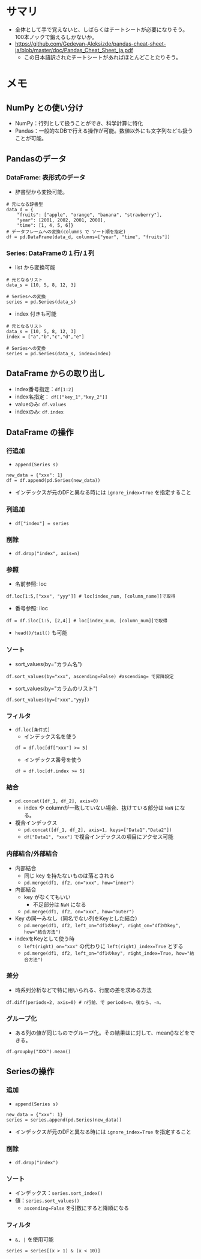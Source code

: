 # サマリ
- 全体として手で覚えないと、しばらくはチートシートが必要になりそう。100本ノックで鍛えるしかないか。
- https://github.com/Gedevan-Aleksizde/pandas-cheat-sheet-ja/blob/master/doc/Pandas_Cheat_Sheet_ja.pdf
    - この日本語訳されたチートシートがあればほとんどことたりそう。
    
# メモ
## NumPy との使い分け
- NumPy：行列として扱うことができ、科学計算に特化
- Pandas：一般的なDBで行える操作が可能。数値以外にも文字列なども扱うことが可能。

## Pandasのデータ
### DataFrame: 表形式のデータ
- 辞書型から変換可能。

```
# 元になる辞書型
data_d = {
    "fruits": ["apple", "orange", "banana", "strawberry"],
    "year": [2001, 2002, 2001, 2008],
    "time": [1, 4, 5, 6]}
# データフレームへの変換(columns で ソート順を指定)
df = pd.DataFrame(data_d, columns=["year", "time", "fruits"])
```

### Series: DataFrameの１行/１列
- list から変換可能

```
# 元となるリスト
data_s = [10, 5, 8, 12, 3]

# Seriesへの変換
series = pd.Series(data_s)
```

- index 付きも可能
```
# 元となるリスト
data_s = [10, 5, 8, 12, 3]
index = ["a","b","c","d","e"]

# Seriesへの変換
series = pd.Series(data_s, index=index)
```

## DataFrame からの取り出し
- index番号指定：`df[1:2]`
- index名指定： `df[["key_1","key_2"]]`
- valueのみ: `df.values`
- indexのみ: `df.index`

## DataFrame の操作
###  行追加
- `append(Series s)`
```
new_data = {"xxx": 1}
df = df.append(pd.Series(new_data)) 
```
- インデックスが元のDFと異なる時には `ignore_index=True` を指定すること

### 列追加
- `df["index"] = series`

### 削除
- `df.drop("index", axis=n)`

### 参照
- 名前参照: loc
```
df.loc[1:5,["xxx", "yyy"]] # loc[index_num, [column_name]]で取得
```
- 番号参照: iloc
``` 
df = df.iloc[1:5, [2,4]] # loc[index_num, [column_num]]で取得
```
- `head()/tail()` も可能

### ソート
- sort_values(by="カラム名")
```
df.sort_values(by="xxx", ascending=False) #ascending= で昇降設定
```
- sort_values(by="カラムのリスト")
```
df.sort_values(by=["xxx","yyy])
```

### フィルタ
- `df.loc[条件式]`
    - インデックス名を使う
    ```
    df = df.loc[df["xxx"] >= 5]
    ```
    - インデックス番号を使う
    ```
    df = df.loc[df.index >= 5]
    ```

### 結合
- `pd.concat([df_1, df_2], axis=0)`
    - index や columnが一致していない場合、抜けている部分は `NaN` になる。
- 複合インデックス
    - `pd.concat([df_1, df_2], axis=1, keys=["Data1","Data2"])`
    - `df["Data1", "xxx"]` で複合インデックスの項目にアクセス可能

### 内部結合/外部結合
- 内部結合
    - 同じ key を持たないものは落とされる
    - `pd.merge(df1, df2, on="xxx", how="inner")`
- 内部結合
    - key がなくてもいい
         - 不足部分は `NaN` になる
    - `pd.merge(df1, df2, on="xxx", how="outer")`
- Key の同一みなし（同名でない列をKeyとした結合）
    - `pd.merge(df1, df2, left_on="df1のkey", right_on="df2のkey", how="結合方法")`
- indexをKeyとして使う時
    - `left(right)_on="xxx"` の代わりに `left(right)_index=True` とする
    - `pd.merge(df1, df2, left_on="df1のkey", right_index=True, how="結合方法")`

### 差分
- 時系列分析などで特に用いられる、行間の差を求める方法
```
df.diff(periods=2, axis=0) # n行前、で periods=n。後なら、-n。
```
### グループ化
- ある列の値が同じものでグループ化。その結果はに対して、mean()などをできる。
```
df.groupby("XXX").mean()
```

## Seriesの操作

### 追加
- `append(Series s)`
```
new_data = {"xxx": 1}
series = series.append(pd.Series(new_data)) 
```
- インデックスが元のDFと異なる時には `ignore_index=True` を指定すること

### 削除
- `df.drop("index")`

### ソート
- インデックス：`series.sort_index()`
- 値：`series.sort_values()`
    - `ascending=False` を引数にすると降順になる

### フィルタ
- `&, |` を使用可能
```
series = series[(x > 1) & (x < 10)]
```
